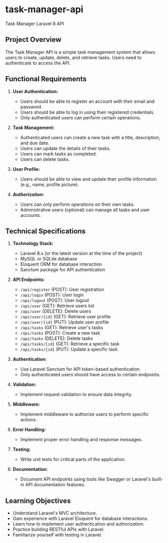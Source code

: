# task-manager-api

Task Manager Laravel 8 API

## Project Overview

The Task Manager API is a simple task management system that allows users to create, update, delete, and retrieve tasks. Users need to authenticate to access the API.

## Functional Requirements

1. **User Authentication:**
    - Users should be able to register an account with their email and password.
    - Users should be able to log in using their registered credentials.
    - Only authenticated users can perform certain operations.

2. **Task Management:**
    - Authenticated users can create a new task with a title, description, and due date.
    - Users can update the details of their tasks.
    - Users can mark tasks as completed.
    - Users can delete tasks.

3. **User Profile:**
    - Users should be able to view and update their profile information (e.g., name, profile picture).

4. **Authorization:**
    - Users can only perform operations on their own tasks.
    - Administrative users (optional) can manage all tasks and user accounts.

## Technical Specifications

1. **Technology Stack:**
    - Laravel 8.x (or the latest version at the time of the project)
    - MySQL or SQLite database
    - Eloquent ORM for database interaction
    - Sanctum package for API authentication

2. **API Endpoints:**
    - `/api/register` (POST): User registration
    - `/api/login` (POST): User login
    - `/api/logout` (POST): User logout
    - `/api/user` (GET): Retrieve users list
    - `/api/user` (DELETE): Delete users
    - `/api/user/{id}` (GET): Retrieve user profile
    - `/api/user/{id}` (PUT): Update user profile
    - `/api/tasks` (GET): Retrieve user's tasks
    - `/api/tasks` (POST): Create a new task
    - `/api/tasks` (DELETE): Delete tasks
    - `/api/tasks/{id}` (GET): Retrieve a specific task
    - `/api/tasks/{id}` (PUT): Update a specific task

3. **Authentication:**
    - Use Laravel Sanctum for API token-based authentication.
    - Only authenticated users should have access to certain endpoints.

4. **Validation:**
    - Implement request validation to ensure data integrity.

5. **Middleware:**
    - Implement middleware to authorize users to perform specific actions.

6. **Error Handling:**
    - Implement proper error handling and response messages.

7. **Testing:**
    - Write unit tests for critical parts of the application.

8. **Documentation:**
    - Document API endpoints using tools like Swagger or Laravel's built-in API documentation features.

## Learning Objectives

- Understand Laravel's MVC architecture.
- Gain experience with Laravel Eloquent for database interactions.
- Learn how to implement user authentication and authorization.
- Practice building RESTful APIs with Laravel.
- Familiarize yourself with testing in Laravel.
